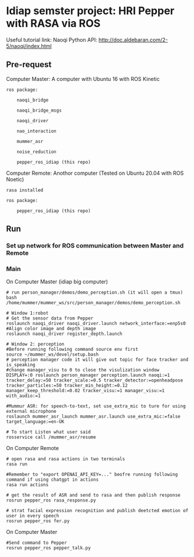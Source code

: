 # Idiap semster project: HRI Pepper with RASA via ROS

Useful tutorial link: 
    Naoqi Python API: http://doc.aldebaran.com/2-5/naoqi/index.html
    
## Pre-request
Computer Master: A computer with Ubuntu 16 with ROS Kinetic

    ros package:

        naoqi_bridge

        naoqi_bridge_msgs

        naoqi_driver

        nao_interaction

        mummer_asr

        noise_reduction

        pepper_ros_idiap (this repo)

Computer Remote: Anothor computer (Tested on Ubuntu 20.04 with ROS Noetic)

    rasa installed

    ros package:

        pepper_ros_idiap (this repo)

## Run
### Set up network for ROS communication between Master and Remote
### Main
On Computer Master (idiap big computer)
```
# run person_manager/demos/demo_perception.sh (it will open a tmux)
bash /home/mummer/mummer_ws/src/person_manager/demos/demo_perception.sh

# Window 1:robot
# Get the sensor data from Pepper
roslaunch naoqi_driver naoqi_driver.launch network_interface:=enp5s0
#Align color image and depth image
roslaunch naoqi_driver register_depth.launch

# Window 2: perception
#Before running following command source env first
source ~/mummer_ws/devel/setup.bash
# perception manager code it will give out topic for face tracker and is_speaking
#change manager_visu to 0 to close the visulization window
DISPLAY=:0 roslaunch person_manager perception.launch naoqi:=1 tracker_delay:=50 tracker_scale:=0.5 tracker_detector:=openheadpose tracker_particles:=50 tracker_min_height:=0.12 manager_keep_threshold:=0.02 tracker_visu:=1 manager_visu:=1 with_audio:=1

#Mummur ASR: for speech-to-text, set use_extra_mic to ture for using external microphone 
roslaunch mummer_asr_launch mummer_asr.launch use_extra_mic:=false target_language:=en-UK

# To start Listen what user said
rosservice call /mummer_asr/resume
```

On Computer Remote
```
# open rasa and rasa actions in two terminals
rasa run

#Remember to "export OPENAI_API_KEY=..." beofre running following command if using chatgpt in actions
rasa run actions

# get the result of ASR and send to rasa and then publish response
rosrun pepper_ros rasa_response.py 

# strat facial expression recognition and publish deetcted emotion of user in every speech
rosrun pepper_ros fer.py
```

On Computer Master
```
#Send command to Pepper
rosrun pepper_ros pepper_talk.py
```